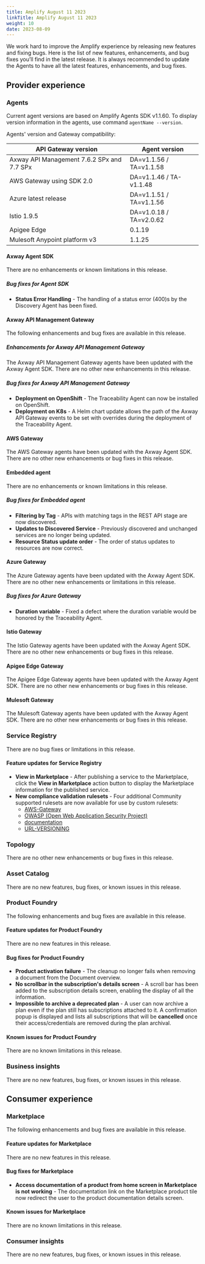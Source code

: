 ```yaml
---
title: Amplify August 11 2023
linkTitle: Amplify August 11 2023
weight: 10
date: 2023-08-09
---
```

We work hard to improve the Amplify experience by releasing new features and fixing bugs. Here is the list of new features, enhancements, and bug fixes you’ll find in the latest release. It is always recommended to update the Agents to have all the latest features, enhancements, and bug fixes.

## Provider experience

### Agents

Current agent versions are based on Amplify Agents SDK v1.1.60. To display version information in the agents, use command `agentName --version`.

Agents' version and Gateway compatibility:

| API Gateway version                        | Agent version           |
|--------------------------------------------|-------------------------|
| Axway API Management 7.6.2 SPx and 7.7 SPx | DA=v1.1.56 / TA=v1.1.58 |
| AWS Gateway using SDK 2.0                  | DA=v1.1.46 / TA-v1.1.48 |
| Azure latest release                       | DA=v1.1.51 / TA=v1.1.56 |
| Istio 1.9.5                                | DA=v1.0.18 / TA=v2.0.62 |
| Apigee Edge                                | 0.1.19                  |
| Mulesoft Anypoint platform v3              | 1.1.25                  |

#### Axway Agent SDK

There are no enhancements or known limitations in this release.

##### Bug fixes for Agent SDK

* **Status Error Handling** - The handling of a status error (400)s by the Discovery Agent has been fixed.

#### Axway API Management Gateway

The following enhancements and bug fixes are available in this release.

##### Enhancements for Axway API Management Gateway

The Axway API Management Gateway agents have been updated with the Axway Agent SDK. There are no other new enhancements in this release.

##### Bug fixes for Axway API Management Gateway

* **Deployment on OpenShift** - The Traceability Agent can now be installed on OpenShift.
* **Deployment on K8s** - A Helm chart update allows the path of the Axway API Gateway events to be set with overrides during the deployment of the Traceability Agent.

#### AWS Gateway

The AWS Gateway agents have been updated with the Axway Agent SDK. There are no other new enhancements or bug fixes in this release.

#### Embedded agent

There are no enhancements or known limitations in this release.

##### Bug fixes for Embedded agent

* **Filtering by Tag** - APIs with matching tags in the REST API stage are now discovered.
* **Updates to Discovered Service** - Previously discovered and unchanged services are no longer being updated.
* **Resource Status update order** - The order of status updates to resources are now correct.

#### Azure Gateway

The Azure Gateway agents have been updated with the Axway Agent SDK. There are no other new enhancements or limitations in this release.

##### Bug fixes for Azure Gateway

* **Duration variable** - Fixed a defect where the duration variable would be honored by the Traceability Agent.

#### Istio Gateway

The Istio Gateway agents have been updated with the Axway Agent SDK. There are no other new enhancements or bug fixes in this release.

#### Apigee Edge Gateway

The Apigee Edge Gateway agents have been updated with the Axway Agent SDK. There are no other new enhancements or bug fixes in this release.

#### Mulesoft Gateway

The Mulesoft Gateway agents have been updated with the Axway Agent SDK. There are no other new enhancements or bug fixes in this release.

### Service Registry

There are no bug fixes or limitations in this release.

#### Feature updates for Service Registry

* **View in Marketplace** - After publishing a service to the Marketplace, click the **View in Marketplace** action button to display the Marketplace information for the published service.
* **New compliance validation rulesets** - Four additional Community supported rulesets are now available for use by custom rulesets:
    * [AWS-Gateway](https://github.com/andylockran/spectral-aws-apigateway-ruleset)
    * [OWASP (Open Web Application Security Project)](https://github.com/stoplightio/spectral-owasp-ruleset)
    * [documentation](https://github.com/stoplightio/spectral-documentation)
    * [URL-VERSIONING](https://github.com/stoplightio/spectral-url-versioning)

### Topology

There are no other new enhancements or bug fixes in this release.

### Asset Catalog

There are no new features, bug fixes, or known issues in this release.

### Product Foundry

The following enhancements and bug fixes are available in this release.

#### Feature updates for Product Foundry

There are no new features in this release.

#### Bug fixes for Product Foundry

* **Product activation failure** - The cleanup no longer fails when removing a document from the Document overview.
* **No scrollbar in the subscription's details screen** - A scroll bar has been added to the subscription details screen, enabling the display of all the information.
* **Impossible to archive a deprecated plan** - A user can now archive a plan even if the plan still has subscriptions attached to it. A confirmation popup is displayed and lists all subscriptions that will be **cancelled** once their access/credentials are removed during the plan archival.

#### Known issues for Product Foundry

There are no known limitations in this release.

### Business insights

There are no new features, bug fixes, or known issues in this release.

## Consumer experience

### Marketplace

The following enhancements and bug fixes are available in this release.

#### Feature updates for Marketplace

There are no new features in this release.

#### Bug fixes for Marketplace

* **Access documentation of a product from home screen in Marketplace is not working** - The documentation link on the Marketplace product tile now redirect the user to the product documentation details screen.

#### Known issues for Marketplace

There are no known limitations in this release.

### Consumer insights

There are no new features, bug fixes, or known issues in this release.
